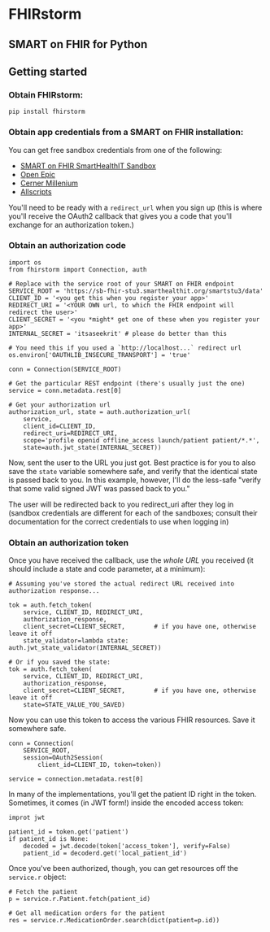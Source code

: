 # FHIRstorm

## SMART on FHIR for Python

## Getting started

### Obtain FHIRstorm:

```
pip install fhirstorm
```

### Obtain app credentials from a SMART on FHIR installation:

You can get free sandbox credentials from one of the following:

- [SMART on FHIR SmartHealthIT Sandbox][smarthealthit]
- [Open Epic][epic]
- [Cerner Millenium][cerner]
- [Allscripts][allscripts]

[smarthealthit]: http://docs.smarthealthit.org/
[epic]: https://open.epic.com/
[cerner]: http://fhir.cerner.com/millennium/dstu2/
[allscripts]: https://developer.allscripts.com/

You'll need to be ready with a `redirect_url` when you sign up (this
is where you'll receive the OAuth2 callback that gives you a code that
you'll exchange for an authorization token.)

### Obtain an authorization code

```
import os
from fhirstorm import Connection, auth

# Replace with the service root of your SMART on FHIR endpoint
SERVICE_ROOT = 'https://sb-fhir-stu3.smarthealthit.org/smartstu3/data'
CLIENT_ID = '<you get this when you register your app>'
REDIRECT_URI = '<YOUR OWN url, to which the FHIR endpoint will redirect the user>'
CLIENT_SECRET = '<you *might* get one of these when you register your app>'
INTERNAL_SECRET = 'itsaseekrit' # please do better than this

# You need this if you used a `http://localhost...` redirect url
os.environ['OAUTHLIB_INSECURE_TRANSPORT'] = 'true'

conn = Connection(SERVICE_ROOT)

# Get the particular REST endpoint (there's usually just the one)
service = conn.metadata.rest[0]

# Get your authorization url
authorization_url, state = auth.authorization_url(
    service,
    client_id=CLIENT_ID,
    redirect_uri=REDIRECT_URI,
    scope='profile openid offline_access launch/patient patient/*.*',
    state=auth.jwt_state(INTERNAL_SECRET))
```

Now, sent the user to the URL you just got.
Best practice is for you to also save the `state` variable somewhere safe, and
verify that the identical state is passed back to you.
In this example, however, I'll do the less-safe "verify that some valid signed
JWT was passed back to you."

The user will be redirected back to you redirect_uri after they log in (sandbox
credentials are different for each of the sandboxes; consult their documentation
for the correct credentials to use when logging in)

### Obtain an authorization token

Once you have received the callback, use the *whole URL* you received (it should include
a state and code parameter, at a minimum):

```
# Assuming you've stored the actual redirect URL received into authorization response...

tok = auth.fetch_token(
    service, CLIENT_ID, REDIRECT_URI,
    authorization_response,
    client_secret=CLIENT_SECRET,        # if you have one, otherwise leave it off
    state_validator=lambda state: auth.jwt_state_validator(INTERNAL_SECRET))

# Or if you saved the state:
tok = auth.fetch_token(
    service, CLIENT_ID, REDIRECT_URI,
    authorization_response,
    client_secret=CLIENT_SECRET,        # if you have one, otherwise leave it off
    state=STATE_VALUE_YOU_SAVED)

```

Now you can use this token to access the various FHIR resources. Save it somewhere safe.

```
conn = Connection(
    SERVICE_ROOT,
    session=OAuth2Session(
        client_id=CLIENT_ID, token=token))

service = connection.metadata.rest[0]
```

In many of the implementations, you'll get the patient ID right in the token. Sometimes, it
comes (in JWT form!) inside the encoded access token:

```
improt jwt

patient_id = token.get('patient')
if patient_id is None:
    decoded = jwt.decode(token['access_token'], verify=False)
    patient_id = decoderd.get('local_patient_id')
```

Once you've been authorized, though, you can get resources off the `service.r` object:

```
# Fetch the patient
p = service.r.Patient.fetch(patient_id)

# Get all medication orders for the patient
res = service.r.MedicationOrder.search(dict(patient=p.id))

```

